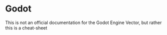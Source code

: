 # Godot

This is not an official documentation for the Godot Engine Vector, but rather this is a cheat-sheet